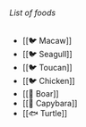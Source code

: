 ###### List of foods
- [[🐦 Macaw]]
- [[🐦 Seagull]]
- [[🐦 Toucan]]
- [[🐦 Chicken]]
- [[🐗 Boar]]
- [[🐗 Capybara]]
- [[🐟 Turtle]]